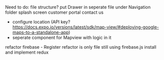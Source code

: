 Need to do:
file structure?
put Drawer in seperate file under Navigation folder
splash screen
customer portal
contact us

- configure location (API key? https://docs.expo.io/versions/latest/sdk/map-view/#deploying-google-maps-to-a-standalone-app)
- seperate component for Mapview with logic in it

refactor firebase - Register refactor is only file still using firebase.js
install and implement redux
